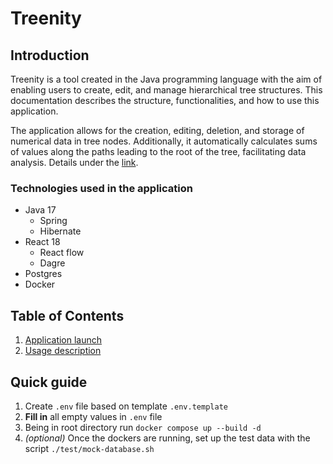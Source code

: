 # Treenity

## Introduction

Treenity is a tool created in the Java programming language with the aim of enabling users to create, edit, and manage hierarchical tree structures. This documentation describes the structure, functionalities, and how to use this application.

The application allows for the creation, editing, deletion, and storage of numerical data in tree nodes. Additionally, it automatically calculates sums of values along the paths leading to the root of the tree, facilitating data analysis. Details under the [link](./docs/task.md).

### Technologies used in the application 
* Java 17
  * Spring
  * Hibernate
* React 18
  * React flow
  * Dagre
* Postgres
* Docker

## Table of Contents
1. [Application launch](./docs/launch.md)
2. [Usage description](./docs/usage.md)

## Quick guide
1. Create `.env` file based on template `.env.template` 
2. **Fill in** all empty values in `.env` file
3. Being in root directory run `docker compose up --build -d`
4. *(optional)* Once the dockers are running, set up the test data with the script `./test/mock-database.sh`

